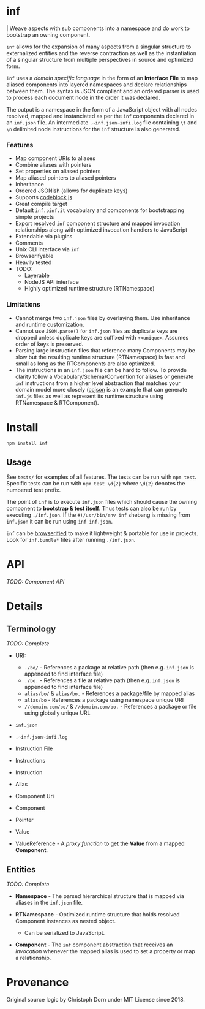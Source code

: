 inf
===

| Weave aspects with sub components into a namespace and do work to bootstrap an owning component.

`inf` allows for the expansion of many aspects from a singular structure to externalized entities and the reverse contraction as well as the instantiation of a singular structure from multiple perspectives in source and optimized form.

`inf` uses a *domain specific language* in the form of an **Interface File** to map aliased components into layered namespaces and declare relationships between them. The syntax is JSON compliant and an ordered parser is used to process each document node in the order it was declared.

The output is a namespace in the form of a JavaScript object with all nodes resolved, mapped and instanciated as per the `inf` components declared in an `inf.json` file. An intermediate `.~inf.json~infi.log` file containing `\t` and `\n` delimited node instructions for the `inf` structure is also generated.

### Features

  * Map component URIs to aliases
  * Combine aliases with pointers
  * Set properties on aliased pointers
  * Map aliased pointers to aliased pointers
  * Inheritance
  * Ordered JSONish (allows for duplicate keys)
  * Supports [codeblock.js](https://github.com/0ink/codeblock.js)
  * Great compile target
  * Default `inf.pinf.it` vocabulary and components for bootstrapping simple projects
  * Export resolved `inf` component structure and mapped invocation relationships along with optimized invocation handlers to JavaScript
  * Extendable via plugins
  * Comments
  * Unix CLI interface via `inf`
  * Browserifyable
  * Heavily tested
  * TODO:
    * Layerable
    * NodeJS API interface
    * Highly optimized runtime structure (RTNamespace)

### Limitations

  * Cannot merge two `inf.json` files by overlaying them. Use inheritance and runtime customization.
  * Cannot use `JSON.parse()` for `inf.json` files as duplicate keys are dropped unless duplicate keys are suffixed with `+<unique>`. Assumes order of keys is preserved.
  * Parsing large instruction files that reference many Components may be slow but the resulting runtime structure (RTNamespace) is fast and small as long as the RTComponents are also optimized.
  * The instructions in an `inf.json` file can be hard to follow. To provide clarity follow a Vocabulary/Schema/Convention for aliases or generate `inf` instructions from a higher level abstraction that matches your domain model more closely ([ccjson](https://github.com/ccjson/ccjson.nodejs) is an example that can generate `inf.js` files as well as represent its runtime structure using RTNamespace & RTComponent).


Install
=======

    npm install inf


Usage
-----

See `tests/` for examples of all features. The tests can be run with `npm test`. Specific tests can be run with `npm test \d{2}` where `\d{2}` denotes the numbered test prefix.

The point of `inf` is to execute `inf.json` files which should cause the owning component to **bootstrap & test itself**. Thus tests can also be run by executing `./inf.json`. If the `#!/usr/bin/env inf` shebang is missing from `inf.json` it can be run using `inf inf.json`.

`inf` can be [browserified](https://github.com/browserify/browserify) to make it lightweight & portable for use in projects. Look for `inf.bundle*` files after running `./inf.json`.


API
===

*TODO: Component API*


Details
=======

Terminology
-----------

*TODO: Complete*

  * URI:
    * `./bo/` - References a package at relative path (then e.g. `inf.json` is appended to find interface file)
    * `./bo.` - References a file at relative path (then e.g. `inf.json` is appended to find interface file)
    * `alias/bo/` & `alias/bo.` - References a package/file by mapped alias
    * `alias/bo` - References a package using namespace unique URI
    * `//domain.com/bo/` & `//domain.com/bo.` - References a package or file using globally unique URL

  * `inf.json`
  * `.~inf.json~infi.log`
  * Instruction File
  * Instructions
  * Instruction
  * Alias
  * Component Uri
  * Component
  * Pointer
  * Value
  * ValueReference - A *proxy function* to get the **Value** from a mapped **Component**.

Entities
--------

*TODO: Complete*

  * **Namespace** - The parsed hierarchical structure that is mapped via aliases in the `inf.json` file.

  * **RTNamespace** - Optimized runtime structure that holds resolved Component instances as nested object.
    * Can be serialized to JavaScript.

  * **Component** - The `inf` component abstraction that receives an *invocation* whenever the mapped alias is used to set a property or map a relationship.


Provenance
==========

Original source logic by Christoph Dorn under MIT License since 2018.
